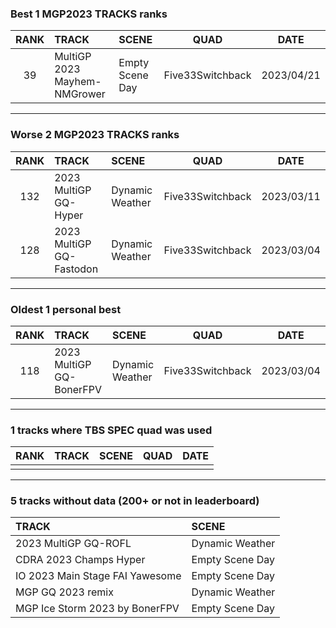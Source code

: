 ### Best 1 MGP2023 TRACKS ranks
|RANK|TRACK|SCENE|QUAD|DATE|
|:---:|:---|:---|:---:|:---:|
|39|MultiGP 2023 Mayhem-NMGrower|Empty Scene Day|Five33Switchback|2023/04/21|
---
### Worse 2 MGP2023 TRACKS ranks
|RANK|TRACK|SCENE|QUAD|DATE|
|:---:|:---|:---|:---:|:---:|
|132|2023 MultiGP GQ-Hyper|Dynamic Weather|Five33Switchback|2023/03/11|
|128|2023 MultiGP GQ-Fastodon|Dynamic Weather|Five33Switchback|2023/03/04|
---
### Oldest 1 personal best
|RANK|TRACK|SCENE|QUAD|DATE|
|:---:|:---|:---|:---:|:---:|
|118|2023 MultiGP GQ-BonerFPV|Dynamic Weather|Five33Switchback|2023/03/04|
---
### 1 tracks where TBS SPEC quad was used
|RANK|TRACK|SCENE|QUAD|DATE|
|:---:|:---|:---|:---:|:---:|
||||||
---
### 5 tracks without data (200+ or not in leaderboard)
|TRACK|SCENE|
|:---|:---|
|2023 MultiGP GQ-ROFL|Dynamic Weather|
|CDRA 2023  Champs Hyper|Empty Scene Day|
|IO 2023 Main Stage FAI Yawesome|Empty Scene Day|
|MGP GQ 2023 remix|Dynamic Weather|
|MGP Ice Storm 2023 by BonerFPV|Empty Scene Day|
